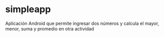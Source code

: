 # simpleapp
Aplicación Android que permite ingresar dos números y calcula el mayor, menor, suma y promedio en otra actividad

